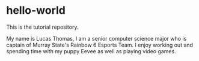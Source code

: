 # hello-world
This is the tutorial repository.

My name is Lucas Thomas, I am a senior computer science major who is captain of Murray State's Rainbow 6 Esports Team. I enjoy working out and spending time with my puppy Eevee as well as playing video games.
